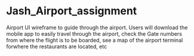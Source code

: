 # Jash_Airport_assignment
Airport UI wireframe to guide through the airport. Users will download the mobile app to easily travel through the airport, check the Gate numbers from where the flight is to be boarded, see a map of the airport terminal forwhere the restaurants are located, etc

